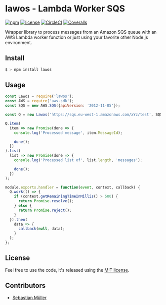 # lawos - Lambda Worker SQS

[![npm](https://img.shields.io/npm/v/lawos.svg)](https://www.npmjs.com/package/lawos)
[![license](https://img.shields.io/github/license/sbstjn/lawos.svg)](https://github.com/sbstjn/lawos/blob/master/LICENSE.md)
[![CircleCI](https://img.shields.io/circleci/project/github/sbstjn/lawos/master.svg)](https://circleci.com/gh/sbstjn/lawos)
[![Coveralls](https://img.shields.io/coveralls/sbstjn/lawos.svg)](https://coveralls.io/github/sbstjn/lawos)

Wrapper library to process messages from an Amazon SQS queue with an AWS Lambda worker function or just using your favorite other Node.js environment.

## Install

```bash
$ > npm install lawos
```

## Usage

```js
const Lawos = require('lawos');
const AWS = require('aws-sdk');
const SQS = new AWS.SQS({apiVersion: '2012-11-05'});

const Q = new Lawos('https://sqs.eu-west-1.amazonaws.com/xYz/test', SQS);

Q.item(
  item => new Promise(done => {
    console.log('Processed message', item.MessageId);

    done();
  })
).list(
  list => new Promise(done => {
    console.log('Processed list of', list.length, 'messages');

    done();
  })
);

module.exports.handler = function(event, context, callback) {
  Q.work(() => {
    if (context.getRemainingTimeInMillis() > 500) {
      return Promise.resolve();
    } else {
      return Promise.reject();
    }
  }).then(
    data => {
      callback(null, data);
    }
  );
};
```

## License

Feel free to use the code, it's released using the [MIT license](https://github.com/sbstjn/lawos/blob/master/LICENSE.md).

## Contributors

- [Sebastian Müller](https://sbstjn.com)
